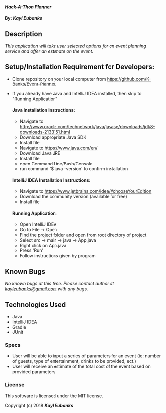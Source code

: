 #### _Hack-A-Thon Planner_

#### By: _**Kayl Eubanks**_

## Description

_This application will take user selected options for an event planning service and offer an estimate on the event._

## Setup/Installation Requirement for Developers:

* Clone repository on your local computer from https://github.com/K-Banks/Event-Planner.
* If you already have Java and IntelliJ IDEA installed, then skip to "Running Application"

  #### Java Installation Instructions:
  * Navigate to http://www.oracle.com/technetwork/java/javase/downloads/jdk8-downloads-2133151.html
  * Download appropriate Java SDK
  * Install file
  * Navigate to https://www.java.com/en/
  * Download Java JRE
  * Install file
  * open Command Line/Bash/Console
  * run command '$ java -version' to confirm installation

  #### IntelliJ IDEA Installation Instructions:
  * Navigate to https://www.jetbrains.com/idea/#chooseYourEdition
  * Download the community version (available for free)
  * Install file

  #### Running Application:
  * Open IntelliJ IDEA
  * Go to File -> Open
  * Find the project folder and open from root directory of project
  * Select src -> main -> java -> App.java
  * Right click on App.java
  * Press 'Run'
  * Follow instructions given by program

## Known Bugs

_No known bugs at this time._
_Please contact author at kayleubanks@gmail.com with any bugs._

## Technologies Used

 * Java
 * IntelliJ IDEA
 * Gradle
 * JUnit

### Specs

 * User will be able to input a series of parameters for an event (ie: number of guests, type of entertainment, drinks to be provided, ect.)
 * User will receive an estimate of the total cost of the event based on provided parameters

### License

This software is licensed under the MIT license.

Copyright (c) 2018 ****_Kayl Eubanks_****